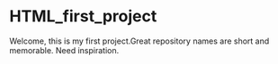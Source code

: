 # HTML_first_project
Welcome, this is my first project.Great repository names are short and memorable. Need inspiration.
